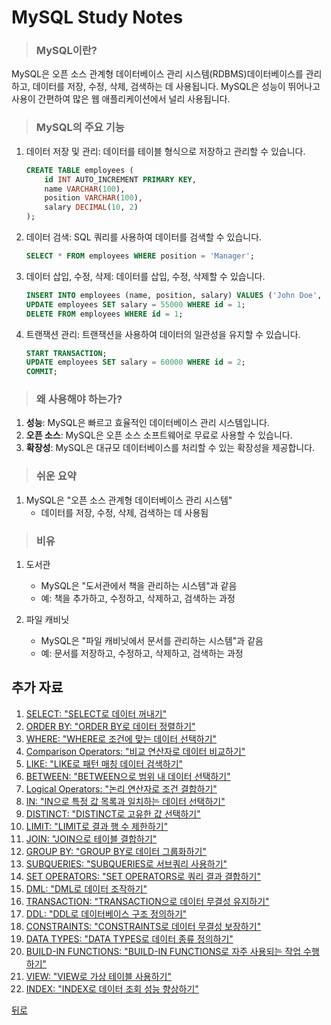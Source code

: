 # MySQL Study Notes
> ### MySQL이란?
MySQL은 오픈 소스 관계형 데이터베이스 관리 시스템(RDBMS)데이터베이스를 관리하고, 데이터를 저장, 수정, 삭제, 검색하는 데 사용됩니다. MySQL은 성능이 뛰어나고 사용이 간편하여 많은 웹 애플리케이션에서 널리 사용됩니다.

> ### MySQL의 주요 기능
1. 데이터 저장 및 관리: 데이터를 테이블 형식으로 저장하고 관리할 수 있습니다.
    ```sql
    CREATE TABLE employees (
        id INT AUTO_INCREMENT PRIMARY KEY,
        name VARCHAR(100),
        position VARCHAR(100),
        salary DECIMAL(10, 2)
    );
    ```

2. 데이터 검색: SQL 쿼리를 사용하여 데이터를 검색할 수 있습니다.
    ```sql
    SELECT * FROM employees WHERE position = 'Manager';
    ```

3. 데이터 삽입, 수정, 삭제: 데이터를 삽입, 수정, 삭제할 수 있습니다.
    ```sql
    INSERT INTO employees (name, position, salary) VALUES ('John Doe', 'Manager', 50000);
    UPDATE employees SET salary = 55000 WHERE id = 1;
    DELETE FROM employees WHERE id = 1;
    ```

4. 트랜잭션 관리: 트랜잭션을 사용하여 데이터의 일관성을 유지할 수 있습니다.
    ```sql
    START TRANSACTION;
    UPDATE employees SET salary = 60000 WHERE id = 2;
    COMMIT;
    ```

> ### 왜 사용해야 하는가?
1. **성능**: MySQL은 빠르고 효율적인 데이터베이스 관리 시스템입니다.
2. **오픈 소스**: MySQL은 오픈 소스 소프트웨어로 무료로 사용할 수 있습니다.
3. **확장성**: MySQL은 대규모 데이터베이스를 처리할 수 있는 확장성을 제공합니다.

> ### 쉬운 요약
1. MySQL은 "오픈 소스 관계형 데이터베이스 관리 시스템"
    - 데이터를 저장, 수정, 삭제, 검색하는 데 사용됨

> ### 비유
1. 도서관
    - MySQL은 "도서관에서 책을 관리하는 시스템"과 같음
    - 예: 책을 추가하고, 수정하고, 삭제하고, 검색하는 과정

2. 파일 캐비닛
    - MySQL은 "파일 캐비닛에서 문서를 관리하는 시스템"과 같음
    - 예: 문서를 저장하고, 수정하고, 삭제하고, 검색하는 과정

## 추가 자료
1. [SELECT: "SELECT로 데이터 꺼내기"](SELECT.md)
2. [ORDER BY: "ORDER BY로 데이터 정렬하기"](ORDER_BY.md)
3. [WHERE: "WHERE로 조건에 맞는 데이터 선택하기"](WHERE.md)
4. [Comparison Operators: "비교 연산자로 데이터 비교하기"](comparison_operators.md)
5. [LIKE: "LIKE로 패턴 매칭 데이터 검색하기"](LIKE.md)
6. [BETWEEN: "BETWEEN으로 범위 내 데이터 선택하기"](BETWEEN.md)
7. [Logical Operators: "논리 연산자로 조건 결합하기"](Logical_Operators.md)
8. [IN: "IN으로 특정 값 목록과 일치하는 데이터 선택하기"](IN.md)
9. [DISTINCT: "DISTINCT로 고유한 값 선택하기"](DISTINCT.md)
10. [LIMIT: "LIMIT로 결과 행 수 제한하기"](LIMIT.md)
11. [JOIN: "JOIN으로 테이블 결합하기"](JOIN.md)
12. [GROUP BY: "GROUP BY로 데이터 그룹화하기"](GROUP_BY.md)
13. [SUBQUERIES: "SUBQUERIES로 서브쿼리 사용하기"](SUBQUERIES.md)
14. [SET OPERATORS: "SET OPERATORS로 쿼리 결과 결합하기"](SET_OPERATORS.md)
15. [DML: "DML로 데이터 조작하기"](DML.md)
16. [TRANSACTION: "TRANSACTION으로 데이터 무결성 유지하기"](TRANSACTION.md)
17. [DDL: "DDL로 데이터베이스 구조 정의하기"](DDL.md)
18. [CONSTRAINTS: "CONSTRAINTS로 데이터 무결성 보장하기"](CONSTRAINTS.md)
19. [DATA TYPES: "DATA TYPES로 데이터 종류 정의하기"](DATA_TYPES.md)
20. [BUILD-IN FUNCTIONS: "BUILD-IN FUNCTIONS로 자주 사용되는 작업 수행하기"](BUILD_IN_FUNCTIONS.md)
21. [VIEW: "VIEW로 가상 테이블 사용하기"](VIEW.md)
22. [INDEX: "INDEX로 데이터 조회 성능 향상하기"](INDEX.md)

[뒤로](/README.md)

